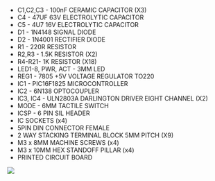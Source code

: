 * C1,C2,C3 - 100nF CERAMIC CAPACITOR (X3)
* C4 - 47UF 63V ELECTROLYTIC CAPACITOR
* C5 - 4U7 16V ELECTROLYTIC CAPACITOR
* D1 - 1N4148 SIGNAL DIODE
* D2 - 1N4001 RECTIFIER DIODE
* R1 - 220R RESISTOR 
* R2,R3 - 1.5K RESISTOR (X2)
* R4-R21- 1K RESISTOR (X18)
* LED1-8, PWR, ACT - 3MM LED 
* REG1 - 7805 +5V VOLTAGE REGULATOR TO220
* IC1 - PIC16F1825 MICROCONTROLLER
* IC2 - 6N138 OPTOCOUPLER 
* IC3, IC4 - ULN2803A DARLINGTON DRIVER EIGHT CHANNEL (X2)
* MODE - 6MM TACTILE SWITCH
* ICSP - 6 PIN SIL HEADER
* IC SOCKETS (x4)
* 5PIN DIN CONNECTOR FEMALE
* 2 WAY STACKING TERMINAL BLOCK 5MM PITCH (X9)
* M3 x 8MM MACHINE SCREWS (x4)
* M3 x 10MM HEX STANDOFF PILLAR (x4)
* PRINTED CIRCUIT BOARD

<img src="img/KIT.JPG">